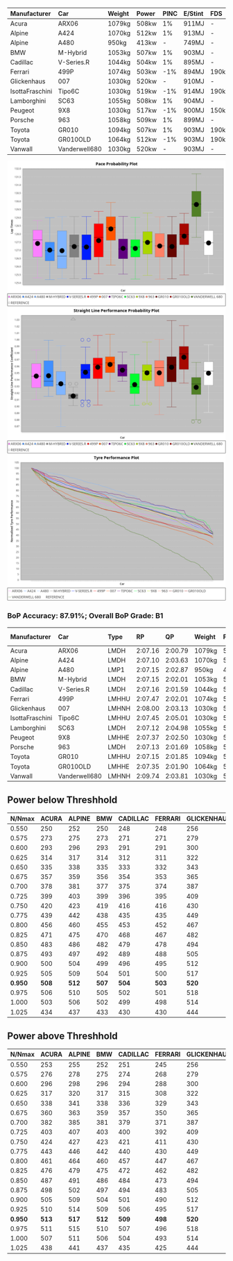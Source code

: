 |Manufacturer|Car|Weight|Power|PINC|E/Stint|FDS|
|:-|:-|:-|:-|:-|:-|:-|
|Acura|ARX06|1079kg|508kw|1%|911MJ|-|
|Alpine|A424|1070kg|512kw|1%|913MJ|-|
|Alpine|A480|950kg|413kw|-|749MJ|-|
|BMW|M-Hybrid|1053kg|507kw|1%|903MJ|-|
|Cadillac|V-Series.R|1044kg|504kw|1%|895MJ|-|
|Ferrari|499P|1074kg|503kw|-1%|894MJ|190kph|
|Glickenhaus|007|1030kg|520kw|-|910MJ|-|
|IsottaFraschini|Tipo6C|1030kg|519kw|-1%|914MJ|190kph|
|Lamborghini|SC63|1055kg|508kw|1%|904MJ|-|
|Peugeot|9X8|1030kg|517kw|-1%|900MJ|150kph|
|Porsche|963|1058kg|509kw|1%|899MJ|-|
|Toyota|GR010|1094kg|507kw|1%|903MJ|190kph|
|Toyota|GR010OLD|1064kg|512kw|-1%|903MJ|190kph|
|Vanwall|Vanderwell680|1030kg|520kw|-|903MJ|-|

![PACECHART](./IMG/ACOMETHOD.png)
![STRAIGHTLINEPERFORMANCECHART](./IMG/ACOMETHOD_sp.png)
![TYREPERFORMANCECHART](./IMG/ACOMETHOD_tw.png)

### BoP Accuracy: 87.91%; Overall BoP Grade: B1
|Manufacturer|Car|Type|RP|QP|Weight|Power¹|Threshhold|PINC|Power²|E/Stint|AVG Vmax|FDS|RDLC|L/Stint|BOP-Grade|ModelAccuracy|ModelPoints|Match%|
|:-|:-|:-|:-|:-|:-|:-|:-|:-|:-|:-|:-|:-|:-|:-|:-|:-|:-|:-|
|Acura|ARX06|LMDH|2:07.16|2:00.79|1079kg|508kw|210.0kph|1%|513kw|911MJ|301.06kph|-|0.99|25|-B2|100.00%|995|84.10%|
|Alpine|A424|LMDH|2:07.10|2:03.63|1070kg|512kw|210.0kph|1%|517kw|913MJ|301.74kph|-|1.00|25|~A1|80.53%|517|96.25%|
|Alpine|A480|LMP1|2:07.15|2:02.87|950kg|413kw|210.0kph|-|413kw|749MJ|297.20kph|-|0.97|23|~A1|56.35%|794|100.00%|
|BMW|M-Hybrid|LMDH|2:07.15|2:02.01|1053kg|507kw|210.0kph|1%|512kw|903MJ|298.21kph|-|1.02|25|-B1|96.62%|1656|89.97%|
|Cadillac|V-Series.R|LMDH|2:07.16|2:01.59|1044kg|504kw|210.0kph|1%|509kw|895MJ|302.44kph|-|1.02|25|-A2|90.68%|2081|93.32%|
|Ferrari|499P|LMHHU|2:07.47|2:02.01|1074kg|503kw|210.0kph|-1%|498kw|894MJ|302.45kph|190kph|1.02|25|~A1|94.63%|2574|100.00%|
|Glickenhaus|007|LMHNH|2:08.00|2:03.13|1030kg|520kw|210.0kph|-|520kw|910MJ|306.22kph|-|0.95|25|+A2|94.93%|1610|91.80%|
|IsottaFraschini|Tipo6C|LMHHU|2:07.45|2:05.01|1030kg|519kw|210.0kph|-1%|514kw|914MJ|304.53kph|190kph|1.08|25|+B1|66.67%|96|85.68%|
|Lamborghini|SC63|LMDH|2:07.12|2:04.98|1055kg|508kw|210.0kph|1%|513kw|904MJ|299.85kph|-|1.04|25|-A2|92.15%|399|90.74%|
|Peugeot|9X8|LMHHE|2:07.37|2:02.50|1030kg|517kw|210.0kph|-1%|512kw|900MJ|302.94kph|150kph|1.03|25|~A1|83.80%|2473|100.00%|
|Porsche|963|LMDH|2:07.13|2:01.69|1058kg|509kw|210.0kph|1%|514kw|899MJ|302.65kph|-|1.01|25|-B1|95.67%|5902|89.91%|
|Toyota|GR010|LMHHU|2:07.15|2:01.85|1094kg|507kw|210.0kph|1%|512kw|903MJ|302.56kph|190kph|1.00|25|-A2|91.69%|3310|92.68%|
|Toyota|GR010OLD|LMHHE|2:07.35|2:01.90|1064kg|512kw|210.0kph|-1%|507kw|903MJ|305.84kph|190kph|1.02|25|~A1|85.24%|1322|100.00%|
|Vanwall|Vanderwell680|LMHNH|2:09.74|2:03.81|1030kg|520kw|210.0kph|-|520kw|903MJ|299.94kph|-|1.01|25|+Ω1|93.72%|627|16.28%|

## Power below Threshhold
|N/Nmax|ACURA|ALPINE|BMW|CADILLAC|FERRARI|GLICKENHAUS|ISOTTAFRASCHINI|LAMBORGHINI|PEUGEOT|PORSCHE|TOYOTA|TOYOTA|VANWALL|​|RPM|A480|
|:-|:-|:-|:-|:-|:-|:-|:-|:-|:-|:-|:-|:-|:-|:-|:-|:-|
|0.550|250|252|250|248|248|256|256|250|255|251|250|252|256|​|--|-|
|0.575|273|275|273|271|271|279|279|273|278|274|273|275|279|​|--|-|
|0.600|293|296|293|291|291|300|299|293|298|294|293|296|300|​|--|-|
|0.625|314|317|314|312|311|322|321|314|320|315|314|317|322|​|--|-|
|0.650|335|338|335|333|332|343|342|335|341|336|335|338|343|​|--|-|
|0.675|357|359|356|354|353|365|364|357|363|357|356|359|365|​|--|-|
|0.700|378|381|377|375|374|387|386|378|385|379|377|381|387|​|--|-|
|0.725|399|403|399|396|395|409|408|399|407|400|399|403|409|​|--|-|
|0.750|420|423|419|416|416|430|429|420|427|421|419|423|430|​|--|-|
|0.775|439|442|438|435|435|449|448|439|446|440|438|442|449|​|5000|242|
|0.800|456|460|455|453|452|467|466|456|464|457|455|460|467|​|5500|286|
|0.825|471|475|470|468|467|482|481|471|479|472|470|475|482|​|6000|320|
|0.850|483|486|482|479|478|494|493|483|491|484|482|486|494|​|6500|361|
|0.875|493|497|492|489|488|505|504|493|502|494|492|497|505|​|7000|404|
|0.900|500|504|499|496|495|512|511|500|509|501|499|504|512|​|7500|414|
|0.925|505|509|504|501|500|517|516|505|514|506|504|509|517|​|8000|410|
|**0.950**|**508**|**512**|**507**|**504**|**503**|**520**|**519**|**508**|**517**|**509**|**507**|**512**|**520**|**​**|**8500**|**413**|
|0.975|506|510|505|502|501|518|517|506|515|507|505|510|518|​|9000|207|
|1.000|503|506|502|499|498|514|513|503|511|504|502|506|514|​|--|-|
|1.025|434|437|433|430|430|444|443|434|441|435|433|437|444|​|--|-|

## Power above Threshhold
|N/Nmax|ACURA|ALPINE|BMW|CADILLAC|FERRARI|GLICKENHAUS|ISOTTAFRASCHINI|LAMBORGHINI|PEUGEOT|PORSCHE|TOYOTA|TOYOTA|VANWALL|​|RPM|A480|
|:-|:-|:-|:-|:-|:-|:-|:-|:-|:-|:-|:-|:-|:-|:-|:-|:-|
|0.550|253|255|252|251|245|256|253|253|252|253|252|250|256|​|--|-|
|0.575|276|278|275|274|268|279|276|276|275|276|275|273|279|​|--|-|
|0.600|296|298|296|294|288|300|297|296|296|297|296|293|300|​|--|-|
|0.625|317|320|317|315|308|322|318|317|317|318|317|314|322|​|--|-|
|0.650|338|341|338|336|329|343|339|338|338|339|338|335|343|​|--|-|
|0.675|360|363|359|357|350|365|361|360|359|361|359|356|365|​|--|-|
|0.700|382|385|381|379|371|387|383|382|381|383|381|377|387|​|--|-|
|0.725|403|407|403|400|392|409|404|403|403|404|403|399|409|​|--|-|
|0.750|424|427|423|421|411|430|425|424|423|425|423|419|430|​|--|-|
|0.775|443|446|442|440|430|449|444|443|442|444|442|438|449|​|5000|242|
|0.800|461|464|460|457|447|467|462|461|460|462|460|455|467|​|5500|286|
|0.825|476|479|475|472|462|482|477|476|475|477|475|470|482|​|6000|320|
|0.850|487|491|486|484|473|494|488|487|486|488|486|482|494|​|6500|361|
|0.875|498|502|497|494|483|505|499|498|497|499|497|492|505|​|7000|404|
|0.900|505|509|504|501|490|512|506|505|504|506|504|499|512|​|7500|414|
|0.925|510|514|509|506|495|517|511|510|509|511|509|504|517|​|8000|410|
|**0.950**|**513**|**517**|**512**|**509**|**498**|**520**|**514**|**513**|**512**|**514**|**512**|**507**|**520**|**​**|**8500**|**413**|
|0.975|511|515|510|507|496|518|512|511|510|512|510|505|518|​|9000|207|
|1.000|507|511|506|504|493|514|508|507|506|508|506|502|514|​|--|-|
|1.025|438|441|437|435|425|444|439|438|437|439|437|433|444|​|--|-|
